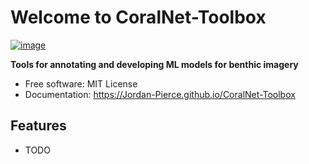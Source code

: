 # Welcome to CoralNet-Toolbox


[![image](https://img.shields.io/pypi/v/coralnet_toolbox.svg)](https://pypi.python.org/pypi/coralnet_toolbox)


**Tools for annotating and developing ML models for benthic imagery**


-   Free software: MIT License
-   Documentation: <https://Jordan-Pierce.github.io/CoralNet-Toolbox>
    

## Features

-   TODO
